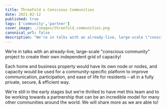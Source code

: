 ```yaml
---
title: ThreeFold x Conscious Communities
date: 2021-02-12
published: true
tags: ['community','partner']
cover_image: ./images/threefold_communities.png
canonical_url: false
description: "We’re in talks with an already-live, large-scale \"conscious community\" project to create their own independent grid of capacity!"
---
```


We’re in talks with an already-live, large-scale "conscious community" project to create their own independent grid of capacity!

Each home and business property would have its own node or nodes, and capacity would be used for a community-specific platform to improve communication, participation, and ease of life for residents – all in a fully private, secure, & efficient way.

We're still in the early stages but we’re thrilled to have met this team and to be working towards a partnership that can be an incredible model for many other communities around the world. We will share more as we are able to!
